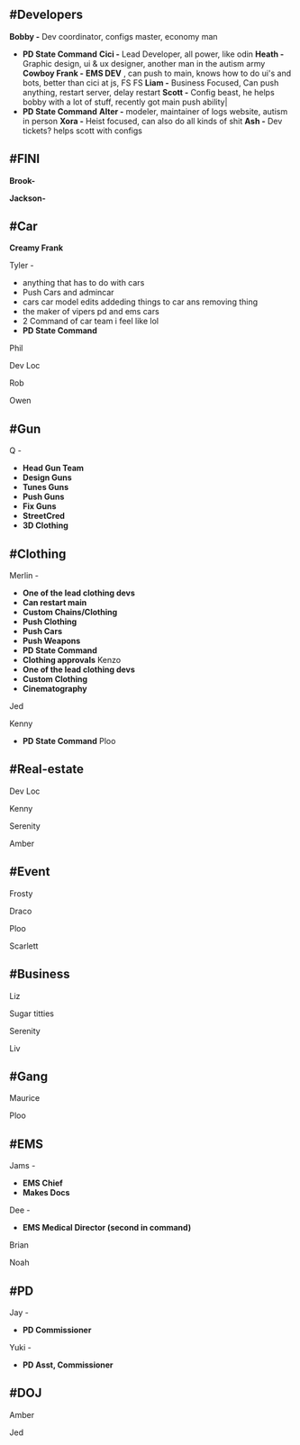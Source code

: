 
## #Developers 
**Bobby -**
Dev coordinator, 
configs master, 
economy man
- **PD State Command**
**Cici -** 
Lead Developer, all power, like odin
**Heath -** 
Graphic design, ui & ux designer, another man in the autism army
**Cowboy Frank -** 
**EMS DEV** , 
can push to main, 
knows how to do ui's and bots, 
better than cici at js, FS FS
**Liam -**
Business Focused, Can push anything, restart server, delay restart
**Scott -** 
Config beast, he helps bobby with a lot of stuff, recently got main push ability|
- **PD State Command**
**Alter -**
modeler, maintainer of logs website, autism in person
**Xora -** 
Heist focused, can also do all kinds of shit
**Ash -** 
Dev tickets? helps scott with configs
## #FINI
**Brook-**


**Jackson-**

## #Car 
**Creamy Frank** 

Tyler -
- anything that has to do with cars 
- Push Cars and admincar 
- cars car model edits addeding things to car ans removing thing 
- the maker of vipers pd and ems cars 
- 2 Command of car team i feel like lol 
- **PD State Command**

Phil

Dev Loc

Rob

Owen

## #Gun
Q -
- **Head Gun Team**
- **Design Guns**
- **Tunes Guns**
- **Push Guns**
- **Fix Guns**
- **StreetCred**
- **3D Clothing**

## #Clothing
Merlin - 
- **One of the lead clothing devs**
- **Can restart main**
- **Custom Chains/Clothing**
- **Push Clothing**
- **Push Cars**
- **Push Weapons**
- **PD State Command**
- **Clothing approvals**
Kenzo
- **One of the lead clothing devs**
- **Custom Clothing**
- **Cinematography** 

Jed

Kenny
- **PD State Command**
Ploo


## #Real-estate   
Dev Loc

Kenny 

Serenity 

Amber

## #Event  
Frosty 

Draco

Ploo

Scarlett

## #Business 
Liz

Sugar titties

Serenity 

Liv
## #Gang  
Maurice


Ploo

## #EMS
Jams -
- **EMS Chief**
- **Makes Docs**

Dee -
- **EMS Medical Director (second in command)**

Brian 

Noah 


## #PD  
Jay -
- **PD Commissioner** 

Yuki - 
- **PD Asst, Commissioner**
## #DOJ 
Amber 

Jed
